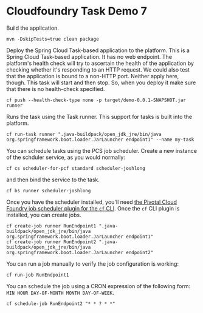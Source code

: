 # Cloudfoundry Task Demo 7

Build the application.

```
mvn -DskipTests=true clean package
```

Deploy the Spring Cloud Task-based application to the platform. This is a Spring Cloud Task-based application. It has no web endpoint. The platform's health check will try to ascertain the health of the application by checking whether it's responding to an HTTP request. We could also test that the application is bound to a non-HTTP port. Neither apply here, though. This task will start and then stop. So, when you deploy it make sure that there is no health-check specified.


```
cf push --health-check-type none -p target/demo-0.0.1-SNAPSHOT.jar runner 
```

Runs the task using the Task runner. This support for tasks is built into the platform.

```
cf run-task runner ".java-buildpack/open_jdk_jre/bin/java org.springframework.boot.loader.JarLauncher endpoint1" --name my-task
```

You can schedule tasks using the PCS job scheduler. Create a new instance of the schduler service, as you would normally:

```
cf cs scheduler-for-pcf standard scheduler-joshlong
```

and then bind the service to the task.

```
cf bs runner scheduler-joshlong
```

Once you have the scheduler installed, you'll need [the Pivotal Cloud Foundry job scheduler plugin for the `cf` CLI](https://network.pivotal.io/products/p-scheduler-for-pcf). Once the `cf` CLI plugin is installed, you can create jobs.

```
cf create-job runner RunEndpoint1 ".java-buildpack/open_jdk_jre/bin/java org.springframework.boot.loader.JarLauncher endpoint1"
cf create-job runner RunEndpoint2 ".java-buildpack/open_jdk_jre/bin/java org.springframework.boot.loader.JarLauncher endpoint2"
```

You can run a job manually to verify the job configuration is working:

```
cf run-job RunEndpoint1
```

You can schedule the job using a CRON expression of the following form: `MIN HOUR DAY-OF-MONTH MONTH DAY-OF-WEEK`.

```
cf schedule-job RunEndpoint2 "* * ? * *"
```
